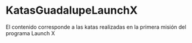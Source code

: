 # KatasGuadalupeLaunchX
El contenido corresponde a las katas realizadas en la primera misión del programa Launch X
